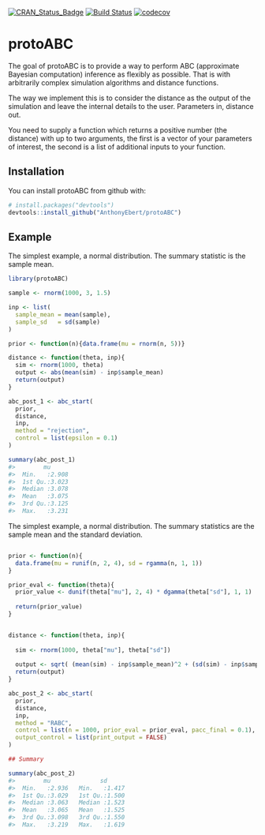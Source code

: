 
[![CRAN\_Status\_Badge](http://www.r-pkg.org/badges/version/protoABC)](https://CRAN.R-project.org/package=protoABC) [![Build Status](https://travis-ci.org/AnthonyEbert/protoABC.svg)](https://travis-ci.org/AnthonyEbert/protoABC) [![codecov](https://codecov.io/gh/AnthonyEbert/protoABC/branch/master/graph/badge.svg)](https://codecov.io/gh/AnthonyEbert/protoABC)

<!-- README.md is generated from README.Rmd. Please edit that file -->
protoABC
========

The goal of protoABC is to provide a way to perform ABC (approximate Bayesian computation) inference as flexibly as possible. That is with arbitrarily complex simulation algorithms and distance functions.

The way we implement this is to consider the distance as the output of the simulation and leave the internal details to the user. Parameters in, distance out.

You need to supply a function which returns a positive number (the distance) with up to two arguments, the first is a vector of your parameters of interest, the second is a list of additional inputs to your function.

Installation
------------

You can install protoABC from github with:

``` r
# install.packages("devtools")
devtools::install_github("AnthonyEbert/protoABC")
```

Example
-------

The simplest example, a normal distribution. The summary statistic is the sample mean.

``` r
library(protoABC)

sample <- rnorm(1000, 3, 1.5)

inp <- list(
  sample_mean = mean(sample), 
  sample_sd   = sd(sample)
)

prior <- function(n){data.frame(mu = rnorm(n, 5))}

distance <- function(theta, inp){
  sim <- rnorm(1000, theta)
  output <- abs(mean(sim) - inp$sample_mean)
  return(output)
}

abc_post_1 <- abc_start(
  prior,
  distance,
  inp,
  method = "rejection",
  control = list(epsilon = 0.1)
)

summary(abc_post_1)
#>        mu       
#>  Min.   :2.908  
#>  1st Qu.:3.023  
#>  Median :3.078  
#>  Mean   :3.075  
#>  3rd Qu.:3.125  
#>  Max.   :3.231
```

The simplest example, a normal distribution. The summary statistics are the sample mean and the standard deviation.

``` r

prior <- function(n){
  data.frame(mu = runif(n, 2, 4), sd = rgamma(n, 1, 1))
}

prior_eval <- function(theta){
  prior_value <- dunif(theta["mu"], 2, 4) * dgamma(theta["sd"], 1, 1)
  
  return(prior_value)
}


distance <- function(theta, inp){
  
  sim <- rnorm(1000, theta["mu"], theta["sd"])
  
  output <- sqrt( (mean(sim) - inp$sample_mean)^2 + (sd(sim) - inp$sample_sd)^2)
  return(output)
}

abc_post_2 <- abc_start(
  prior,
  distance,
  inp,
  method = "RABC",
  control = list(n = 1000, prior_eval = prior_eval, pacc_final = 0.1), 
  output_control = list(print_output = FALSE)
)

## Summary

summary(abc_post_2)
#>        mu              sd       
#>  Min.   :2.936   Min.   :1.417  
#>  1st Qu.:3.029   1st Qu.:1.500  
#>  Median :3.063   Median :1.523  
#>  Mean   :3.065   Mean   :1.525  
#>  3rd Qu.:3.098   3rd Qu.:1.550  
#>  Max.   :3.219   Max.   :1.619
```
